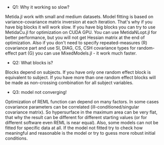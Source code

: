 

* Q1: Why it working so slow?

Metida.jl work with small and medium datasets. Model fitting is based on variance-covariance matrix inversion at each iteration. That's why if you have big blocks it will work slow. If you have big blocks you can try to use MetidaCu.jl for optimization on CUDA GPU. You can use MetidaNLopt.jl for better performance, but you will not get Hessian matrix at the end of optimization. Also if you don't need to specify repeated-measures (R) covariance part and use SI, DIAG, CS, CSH covariance types for random-effect part (G) you can use MixedModels.jl - it work much faster.

* Q2: What blocks is?

Blocks depend on subjects. If you have only one random effect block is equivalent to subject. If you have more than one random effect blocks will be made as non-crossing combination for all subject variables.     

* Q3: model not converging!

Optimization of REML function can depend on many factors. In some cases covariance parameters can be correlated (ill-conditioned/singular covariance matrix). So hypersurface in the maximum area can be very flat, that why the result can be different for different starting values (or for different software even REML is near equal). Also, some models can not be fitted for specific data at all. If the model not fitted try to check how meaningful and reasonable is the model or try to guess more robust initial conditions.

